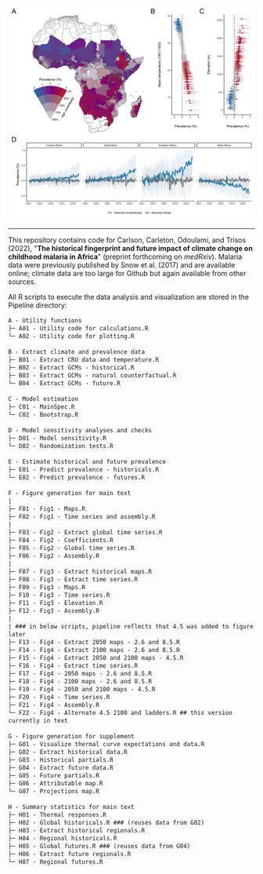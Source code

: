 ![banner](https://github.com/cjcarlson/falciparum/blob/master/Figures/Figure3.jpg)

---

This repository contains code for Carlson, Carleton, Odoulami, and Trisos (2022), "**The historical fingerprint and future impact of climate change on childhood malaria in Africa**" (preprint forthcoming on _medRxiv_). Malaria data were previously published by Snow et al. (2017) and are available online; climate data are too large for Github but again available from other sources. 

All R scripts to execute the data analysis and visualization are stored in the Pipeline directory:

```
A - Utility functions
├─ A01 - Utility code for calculations.R
└─ A02 - Utility code for plotting.R

B - Extract climate and prevalence data
├─ B01 - Extract CRU data and temperature.R
├─ B02 - Extract GCMs - historical.R
├─ B03 - Extract GCMs - natural counterfactual.R
└─ B04 - Extract GCMs - future.R

C - Model estimation
├─ C01 - MainSpec.R
└─ C02 - Bootstrap.R 

D - Model sensitivity analyses and checks
├─ D01 - Model sensitivity.R
└─ D02 - Randomization tests.R

E - Estimate historical and future prevalence
├─ E01 - Predict prevalence - historicals.R
└─ E02 - Predict prevalence - futures.R

F - Figure generation for main text
|
├─ F01 - Fig1 - Maps.R
├─ F02 - Fig1 - Time series and assembly.R
|
├─ F03 - Fig2 - Extract global time series.R
├─ F04 - Fig2 - Coefficients.R
├─ F05 - Fig2 - Global time series.R
├─ F06 - Fig2 - Assembly.R
| 
├─ F07 - Fig3 - Extract historical maps.R
├─ F08 - Fig3 - Extract time series.R
├─ F09 - Fig3 - Maps.R
├─ F10 - Fig3 - Time series.R
├─ F11 - Fig3 - Elevation.R
├─ F12 - Fig3 - Assembly.R
|
| ### in below scripts, pipeline reflects that 4.5 was added to figure later
├─ F13 - Fig4 - Extract 2050 maps - 2.6 and 8.5.R
├─ F14 - Fig4 - Extract 2100 maps - 2.6 and 8.5.R
├─ F15 - Fig4 - Extract 2050 and 2100 maps - 4.5.R
├─ F16 - Fig4 - Extract time series.R
├─ F17 - Fig4 - 2050 maps - 2.6 and 8.5.R
├─ F18 - Fig4 - 2100 maps - 2.6 and 8.5.R
├─ F19 - Fig4 - 2050 and 2100 maps - 4.5.R
├─ F20 - Fig4 - Time series.R
├─ F21 - Fig4 - Assembly.R
└─ F22 - Fig4 - Alternate 4.5 2100 and ladders.R ## this version currently in text

G - Figure generation for supplement
├─ G01 - Visualize thermal curve expectations and data.R
├─ G02 - Extract historical data.R
├─ G03 - Historical partials.R
├─ G04 - Extract future data.R
├─ G05 - Future partials.R
├─ G06 - Attributable map.R
└─ G07 - Projections map.R

H - Summary statistics for main text
├─ H01 - Thermal responses.R
├─ H02 - Global historicals.R ### (reuses data from G02)
├─ H03 - Extract historical regionals.R
├─ H04 - Regional historicals.R
├─ H05 - Global futures.R ### (reuses data from G04)
├─ H06 - Extract future regionals.R
└─ H07 - Regional futures.R
```
